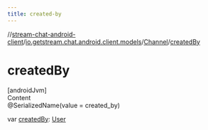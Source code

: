 ```yaml
---
title: created-by
---
```

//[stream-chat-android-client](../../../index.md)/[io.getstream.chat.android.client.models](../index.md)/[Channel](index.md)/[createdBy](createdBy.md)



# createdBy  
[androidJvm]  
Content  
@SerializedName(value = created_by)  
  
var [createdBy](createdBy.md): [User](../User/index.md)  



